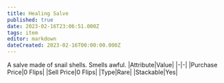 ```yaml
---
title: Healing Salve
published: true
date: 2023-02-16T23:06:51.000Z
tags: item
editor: markdown
dateCreated: 2023-02-16T00:00:00.000Z
---
```


A salve made of snail shells. Smells awful.
|Attribute|Value|
|-|-|
|Purchase Price|0 Flips|
|Sell Price|0 Flips|
|Type|Rare|
|Stackable|Yes|

